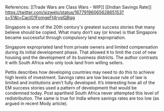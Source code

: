 References: [[Trade Wars are Class Wars - WIP]]
[[Indian Savings Rate]]
https://twitter.com/sizwelo/status/1677919606562865153?s=51&t=CaclG1FomgeFt4ryslQBgg

Singapore is one of the 20th century's greatest success stories that many believe should be copied. What many don’t say (or know) is that Singapore became successful through compulsory land expropriation.

Singapore expropriated land from private owners and limited compensation during its initial development phase. That allowed it to limit the cost of new housing and the development of its business districts. The author contrasts it with South Africa who only took land from willing sellers. 

Pettis describes how developing countries may need to do this to achieve high levels of investment. Savings rates are low because rule of law is limited and institutions aren’t fully developed. It’s interesting how all of the EM success stories used a pattern of development that would be condemned today. Post apartheid South Africa never attempted this level of redistribution. The same is true for India where savings rates are too low (as argued in recent Mody article).